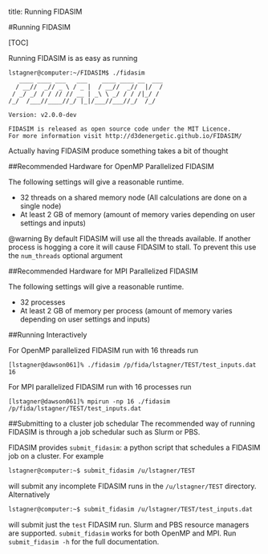 title: Running FIDASIM

#Running FIDASIM

[TOC]

Running FIDASIM is as easy as running

```
lstagner@computer:~/FIDASIM$ ./fidasim
   ____ ____ ___   ___    ____ ____ __  ___
  / __//  _// _ \ / _ |  / __//  _//  |/  /
 / _/ _/ / / // // __ | _\ \ _/ / / /|_/ /
/_/  /___//____//_/ |_|/___//___//_/  /_/

Version: v2.0.0-dev

FIDASIM is released as open source code under the MIT Licence.
For more information visit http://d3denergetic.github.io/FIDASIM/
```
Actually having FIDASIM produce something takes a bit of thought

##Recommended Hardware for OpenMP Parallelized FIDASIM

The following settings will give a reasonable runtime.

* 32 threads on a shared memory node (All calculations are done on a single node)
* At least 2 GB of memory (amount of memory varies depending on user settings and inputs)

@warning
By default FIDASIM will use all the threads available. If another process is hogging a core it will cause FIDASIM to stall. To prevent this use the `num_threads` optional argument

##Recommended Hardware for MPI Parallelized FIDASIM

The following settings will give a reasonable runtime.

* 32 processes
* At least 2 GB of memory per process (amount of memory varies depending on user settings and inputs)

##Running Interactively

For OpenMP parallelized FIDASIM run with 16 threads run
```
[lstagner@dawson061]% ./fidasim /p/fida/lstagner/TEST/test_inputs.dat 16
```

For MPI parallelized FIDASIM run with 16 processes run
```
[lstagner@dawson061]% mpirun -np 16 ./fidasim /p/fida/lstagner/TEST/test_inputs.dat
```

##Submitting to a cluster job schedular
The recommended way of running FIDASIM is through a job schedular such as Slurm or PBS. 

FIDASIM provides `submit_fidasim`: a python script that schedules a FIDASIM job on a cluster. For example

```bash
lstagner@computer:~$ submit_fidasim /u/lstagner/TEST
```
will submit any incomplete FIDASIM runs in the `/u/lstagner/TEST` directory. Alternatively
```bash
lstagner@computer:~$ submit_fidasim /u/lstagner/TEST/test_inputs.dat
```
will submit just the `test` FIDASIM run.
Slurm and PBS resource managers are supported. `submit_fidasim` works for both OpenMP and MPI. Run `submit_fidasim -h` for the full documentation.

